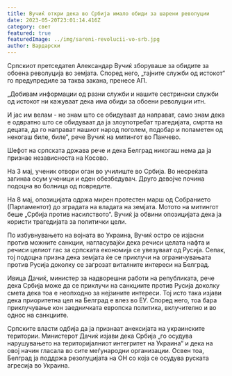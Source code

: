 ```yaml
---
title: Вучиќ откри дека во Србија имало обиди за шарени револуции
date: 2023-05-20T23:01:14.416Z
category: свет
featured: true
featuredImage: ../img/sareni-revolucii-vo-srb.jpg
author: Вардарски
---
```

Српскиот претседател Александар Вучиќ зборуваше за обидите за обоена револуција во земјата. Според него, „тајните служби од истокот“ го предупредиле за таква закана, пренесе АП.

„Добивам информации од разни служби и нашите сестрински служби од истокот ни кажуваат дека има обиди за обоени револуции итн.

И јас им велам - не знам што се обидуваат да направат, само знам дека е одвратно што се обидуваат да ја злоупотребат трагедијата, смртта на децата, да го направат нашиот народ поголем, подобар и попаметен од некогаш биле, биле“, рече Вучиќ на митингот во Панчево.

Шефот на српската држава рече и дека Белград никогаш нема да ја признае независноста на Косово.

На 3 мај, ученик отвори оган во училиште во Србија. Во несреќата загинаа осум ученици и еден обезбедувач. Друго девојче почина подоцна во болница од повредите.

На 8 мај, опозицијата одржа мирен протестен марш од Собранието (Парламентот) до зградата на владата на земјата. Мотото на митингот беше „Србија против насилството“. Вучиќ ја обвини опозицијата дека ја користи трагедијата за политички цели.

По избувнувањето на војната во Украина, Вучиќ остро се изјасни против можните санкции, нагласувајќи дека речиси целата нафта и речиси целиот гас за српската економија се увезуваат од Русија. Сепак, тој подоцна призна дека земјата ќе се приклучи на ограничувањата против Русија доколку се загрозат виталните интереси на Белград.

Ивица Дачиќ, министер за надворешни работи на републиката, рече дека Србија може да се приклучи на санкциите против Русија доколку смета дека тоа е неопходно за нејзините интереси. Тој исто така изјави дека приоритетна цел на Белград е влез во ЕУ. Според него, тоа бара приклучување кон заедничката европска политика, вклучително и во однос на санкциите.

Српските власти одбија да ја признаат анексијата на украинските територии. Министерот Дачиќ изјави дека Србија „го осудува нарушувањето на територијалниот интегритет на Украина“ и дека на овој начин гласала во сите меѓународни организации. Освен тоа, Белград ја поддржа резолуцијата на ОН со која се осудува руската агресија во Украина.